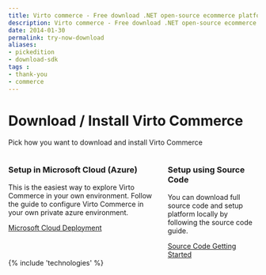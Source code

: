 ```yaml
---
title: Virto commerce - Free download .NET open-source ecommerce platform
description: Virto commerce - Free download .NET open-source ecommerce platform
date: 2014-01-30
permalink: try-now-download
aliases: 
- pickedition
- download-sdk
tags : 
- thank-you
- commerce
---
```

<div class="try-now download responsive">
    <h1 class="head-title">Download / Install Virto Commerce</h1>
    <p class="text">Pick how you want to download and install Virto Commerce</p>
    <div class="columns clearfix">
        <div class="column">
            <div class="block">
                <h3 class="title">Setup in Microsoft Cloud (Azure)</h3>
                <p class="text">This is the easiest way to explore Virto Commerce in your own environment. Follow the guide to configure Virto Commerce in your own private azure environment.</p>
                <a class="button fill" target="_blank" rel="nofollow" href="http://docs.virtocommerce.com/display/vc2devguide/Deploy+from+GitHub+to+Microsoft+Cloud+Azure">Microsoft Cloud Deployment</a>
            </div>
        </div>
        <div class="column">
            <div class="block">
                <h3 class="title">Setup using Source Code</h3>
                <p class="text">You can download full source code and setup platform locally by following the source code guide.</p>
                <a class="button fill" target="_blank" rel="nofollow" href="http://docs.virtocommerce.com/display/vc2devguide/Source+Code+Getting+Started">Source Code Getting Started</a>
            </div>
        </div>
    </div>
</div>
{% include 'technologies' %}